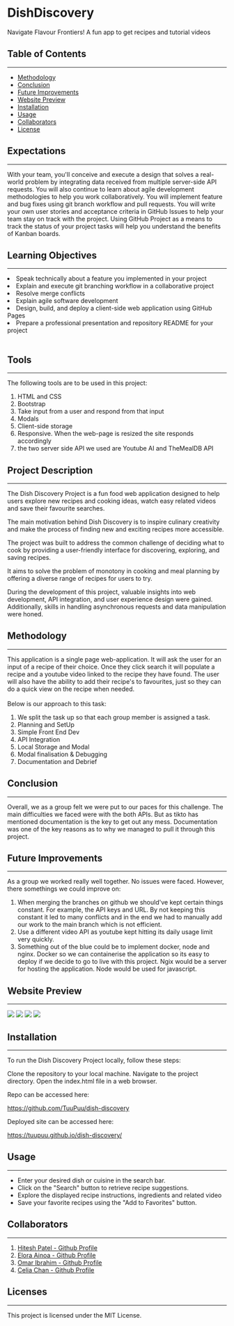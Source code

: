 # DishDiscovery
 Navigate Flavour Frontiers!  A fun app to get recipes and tutorial videos

## Table of Contents
---
- [Methodology](#methodology)
- [Conclusion](#conclusion)
- [Future Improvements](#futureimprovements)
- [Website Preview](#websitepreview)
- [Installation](#Installation)
- [Usage](#usage)
- [Collaborators](#collaborators)
- [License](#license)

## Expectations
---
With your team, you'll conceive and execute a design that solves a real-world problem by integrating data received from multiple server-side API requests. You will also continue to learn about agile development methodologies to help you work collaboratively. You will implement feature and bug fixes using git branch workflow and pull requests.
You will write your own user stories and acceptance criteria in GitHub Issues to help your team stay on track with the project. Using GitHub Project as a means to track the status of your project tasks will help you understand the benefits of Kanban boards.



## Learning Objectives
----
<li>
Speak technically about a feature you implemented in your project
<li>
Explain and execute git branching workflow in a collaborative project
<li>
Resolve merge conflicts
<li>
Explain agile software development
<li>
Design, build, and deploy a client-side web application using GitHub Pages
<li>
Prepare a professional presentation and repository README for your project
<br>
<br>



## Tools 
----
The following tools are to be used in this project:
<ol>
<li> HTML and CSS
<li> Bootstrap
<li> Take input from a user and respond from that input
<li> Modals
<li> Client-side storage
<li> Responsive. When the web-page is resized the site responds accordingly
<li> the two server side API we used are Youtube AI and TheMealDB API
</ol>




## Project Description
---
The Dish Discovery Project is a fun food web application designed to help users explore new recipes and cooking ideas, watch easy related videos and save their favourite searches. 

The main motivation behind Dish Discovery is to inspire culinary creativity and make the process of finding new and exciting recipes more accessible.

The project was built to address the common challenge of deciding what to cook by providing a user-friendly interface for discovering, exploring, and saving recipes. 

It aims to solve the problem of monotony in cooking and meal planning by offering a diverse range of recipes for users to try. 

During the development of this project, valuable insights into web development, API integration, and user experience design were gained. Additionally, skills in handling asynchronous requests and data manipulation were honed.

## Methodology
----
This application is a single page web-application. It will ask the user for an input of a recipe of their choice. Once they click search it will populate a recipe and a youtube video linked to the recipe they have found. The user will also have the ability to add their recipe's to favourites, just so they can do a quick view on the recipe when needed. 
<br>
<br>
Below is our approach to this task:
<ol>
<li> We split the task up so that each group member is assigned a task. 
<li> Planning and SetUp
<li> Simple Front End Dev
<li> API Integration
<li> Local Storage and Modal
<li> Modal finalisation & Debugging
<li> Documentation and Debrief
</ol>


## Conclusion
---
Overall, we as a group felt we were put to our paces for this challenge. The main difficulties we faced were with the both APIs. But as tikto has mentioned documentation is the key to get out any mess. Documentation was one of the key reasons as to why we managed to pull it through this project. 

## Future Improvements
---
As a group we worked really well together. No issues were faced. However, there somethings we could improve on:

<ol>
<li> When merging the branches on github we should've kept certain things constant. For example, the API keys and URL. By not keeping this constant it led to many conflicts and in the end we had to manually add our work to the main branch which is not efficient. 
<li> Use a different video API as youtube kept hitting its daily usage limit very quickly. 
<li> Something out of the blue could be to implement docker, node and nginx. Docker so we can containerise the application so its easy to deploy if we decide to go to live with this project. Ngix would be a server for hosting the application. Node would be used for javascript.
</ol>


## Website Preview
---

<img src='../dish-discovery/assets/dish%20discovery%20progression%20pics/01.jpg'>

<img src='../dish-discovery/assets/dish%20discovery%20progression%20pics/02.png'>

<img src='../dish-discovery/assets/dish%20discovery%20progression%20pics/03.png'>

<img src='../dish-discovery/assets/dish%20discovery%20progression%20pics/04.png'>




## Installation
---
To run the Dish Discovery Project locally, follow these steps:

Clone the repository to your local machine.
 Navigate to the project directory.
Open the index.html file in a web browser.

Repo can be accessed here:

https://github.com/TuuPuu/dish-discovery


Deployed site can be accessed here:

https://tuupuu.github.io/dish-discovery/


## Usage
---
- Enter your desired dish or cuisine in the search bar.
- Click on the "Search" button to retrieve recipe suggestions.
- Explore the displayed recipe instructions, ingredients and related video
- Save your favorite recipes using the "Add to Favorites" button.



## Collaborators
---
<ol>
<li> <a href='www.github.com/hitesh70738'> Hitesh Patel - Github Profile </a>
<li> <a href='https://github.com/TuuPuu'> Elora Ainoa - Github Profile </a>
<li> <a href='https://github.com/omar12ahmed'> Omar Ibrahim - Github Profile </a>
<li> <a href='https://github.com/celia103'> Celia Chan - Github Profile </a>
</ol>

## Licenses
---
This project is licensed under the MIT License.


